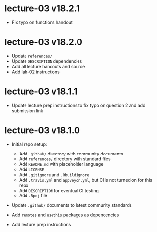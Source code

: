 # lecture-03 v18.2.1

* Fix typo on functions handout

# lecture-03 v18.2.0

* Update `references/`
* Update `DESCRIPTION` dependencies
* Add all lecture handouts and source
* Add lab-02 instructions

# lecture-03 v18.1.1

* Update lecture prep instructions to fix typo on question 2 and add submission link

# lecture-03 v18.1.0

* Initial repo setup:
    * Add `.github/` directory with community documents
    * Add `references/` directory with standard files
    * Add `README.md` with placeholder language
    * Add `LICENSE`
    * Add `.gitignore` and `.Rbuildignore`
    * Add `.travis.yml` and `appveyor.yml`, but CI is not turned on for this repo
    * Add `DESCRIPTION` for eventual CI testing
    * Add `.Rpoj` file

* Update `.github/` documents to latest community standards
* Add `remotes` and `usethis` packages as dependencies

* Add lecture prep instructions
